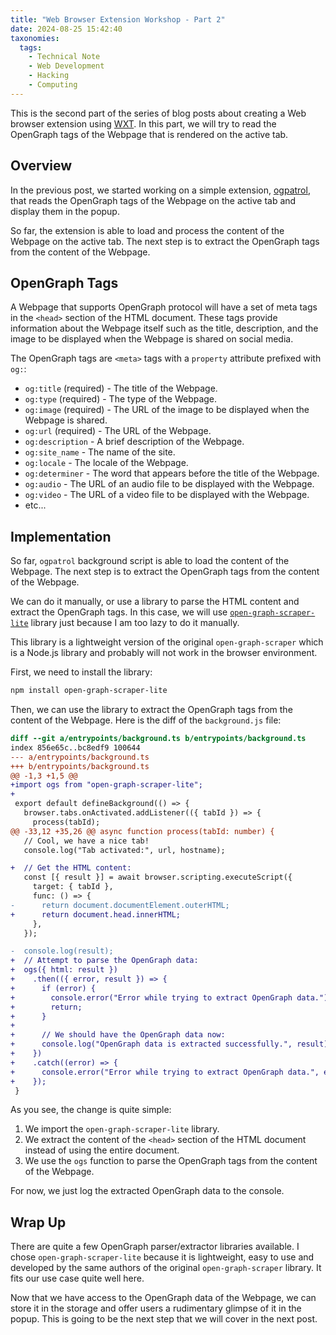 ```yaml
---
title: "Web Browser Extension Workshop - Part 2"
date: 2024-08-25 15:42:40
taxonomies:
  tags:
    - Technical Note
    - Web Development
    - Hacking
    - Computing
---
```


This is the second part of the series of blog posts about creating a Web browser
extension using [WXT]. In this part, we will try to read the OpenGraph tags of
the Webpage that is rendered on the active tab.

<!-- more -->

## Overview

In the previous post, we started working on a simple extension, [ogpatrol], that
reads the OpenGraph tags of the Webpage on the active tab and display them in
the popup.

So far, the extension is able to load and process the content of the Webpage on
the active tab. The next step is to extract the OpenGraph tags from the content
of the Webpage.

## OpenGraph Tags

A Webpage that supports OpenGraph protocol will have a set of meta tags in the
`<head>` section of the HTML document. These tags provide information about the
Webpage itself such as the title, description, and the image to be displayed
when the Webpage is shared on social media.

The OpenGraph tags are `<meta>` tags with a `property` attribute prefixed with
`og:`:

- `og:title` (required) - The title of the Webpage.
- `og:type` (required) - The type of the Webpage.
- `og:image` (required) - The URL of the image to be displayed when the Webpage
  is shared.
- `og:url` (required) - The URL of the Webpage.
- `og:description` - A brief description of the Webpage.
- `og:site_name` - The name of the site.
- `og:locale` - The locale of the Webpage.
- `og:determiner` - The word that appears before the title of the Webpage.
- `og:audio` - The URL of an audio file to be displayed with the Webpage.
- `og:video` - The URL of a video file to be displayed with the Webpage.
- etc...

## Implementation

So far, `ogpatrol` background script is able to load the content of the Webpage.
The next step is to extract the OpenGraph tags from the content of the Webpage.

We can do it manually, or use a library to parse the HTML content and extract
the OpenGraph tags. In this case, we will use
[`open-graph-scraper-lite`][open-graph-scraper-lite] library just because I am
too lazy to do it manually.

This library is a lightweight version of the original `open-graph-scraper` which
is a Node.js library and probably will not work in the browser environment.

First, we need to install the library:

```sh
npm install open-graph-scraper-lite
```

Then, we can use the library to extract the OpenGraph tags from the content of
the Webpage. Here is the diff of the `background.js` file:

```diff
diff --git a/entrypoints/background.ts b/entrypoints/background.ts
index 856e65c..bc8edf9 100644
--- a/entrypoints/background.ts
+++ b/entrypoints/background.ts
@@ -1,3 +1,5 @@
+import ogs from "open-graph-scraper-lite";
+
 export default defineBackground(() => {
   browser.tabs.onActivated.addListener(({ tabId }) => {
     process(tabId);
@@ -33,12 +35,26 @@ async function process(tabId: number) {
   // Cool, we have a nice tab!
   console.log("Tab activated:", url, hostname);

+  // Get the HTML content:
   const [{ result }] = await browser.scripting.executeScript({
     target: { tabId },
     func: () => {
-      return document.documentElement.outerHTML;
+      return document.head.innerHTML;
     },
   });

-  console.log(result);
+  // Attempt to parse the OpenGraph data:
+  ogs({ html: result })
+    .then(({ error, result }) => {
+      if (error) {
+        console.error("Error while trying to extract OpenGraph data.");
+        return;
+      }
+
+      // We should have the OpenGraph data now:
+      console.log("OpenGraph data is extracted successfully.", result);
+    })
+    .catch((error) => {
+      console.error("Error while trying to extract OpenGraph data.", error);
+    });
 }
```

As you see, the change is quite simple:

1. We import the `open-graph-scraper-lite` library.
2. We extract the content of the `<head>` section of the HTML document instead
   of using the entire document.
3. We use the `ogs` function to parse the OpenGraph tags from the content of the
   Webpage.

For now, we just log the extracted OpenGraph data to the console.

## Wrap Up

There are quite a few OpenGraph parser/extractor libraries available. I chose
`open-graph-scraper-lite` because it is lightweight, easy to use and developed
by the same authors of the original `open-graph-scraper` library. It fits our
use case quite well here.

Now that we have access to the OpenGraph data of the Webpage, we can store it in
the storage and offer users a rudimentary glimpse of it in the popup. This is
going to be the next step that we will cover in the next post.

<!-- REFERENCES -->

[WXT]: https://wxt.dev
[ogpatrol]: https://github.com/vst/ogpatrol
[open-graph-scraper-lite]: https://www.npmjs.com/package/open-graph-scraper-lite
